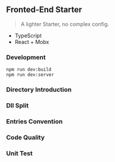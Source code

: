 ## Fronted-End Starter

> A lighter Starter, no complex config. 

* TypeScript
* React + Mobx

### Development

```
npm run dev:build
npm run dev:server
```

### Directory Introduction
### Dll Split
### Entries Convention
### Code Quality
### Unit Test

